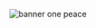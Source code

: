 ![banner one peace](https://user-images.githubusercontent.com/61975395/126219077-34e804ce-6b90-44df-994c-8cea35db3bc0.gif)

